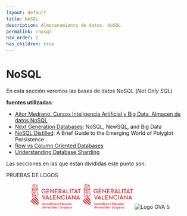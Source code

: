 ```yaml
---
layout: default
title: NoSQL
description: Almacenamiento de datos. NoSQL
permalink: /nosql
nav_order: 2
has_children: true
---
```


<h1>NoSQL</h1>

En esta sección veremos las bases de datos NoSQL (*Not Only SQL*)

**fuentes utilizadas**:

- [Aitor Medrano. Cursos Inteligencia Artificial y Big Data. Almacen de datos NoSQL](https://aitor-medrano.github.io/iabd/sa/nosql.html)
- [Next Generation Databases](https://link.springer.com/book/10.1007/978-1-4842-1329-2): NoSQL, NewSQL, and Big Data
- [NoSQL Distilled](https://www.informit.com/store/nosql-distilled-a-brief-guide-to-the-emerging-world-9780321826626): A Brief Guide to the Emerging World of Polyglot Persistence
- [Row vs Column Oriented Databases](https://dataschool.com/data-modeling-101/row-vs-column-oriented-databases/)
- [Understanding Database Sharding](https://www.digitalocean.com/community/tutorials/understanding-database-sharding)


Las secciones en las que están divididas este punto son: 

PRUEBAS DE LOGOS
<div align="center">
    <img src="assets/images/logos/GVA-Conselleria-Educació-Universitats-Ocupació.png" alt="Logo GVA 3 " width="27%" />
    <img src="/assets/images/logos/GVA-Conselleria-Educació-Universitats-Ocupació.png" alt="Logo GVA 4 " width="27%" />
    <img src="../assets/logos//GVA-Conselleria-Educació-Universitats-Ocupació.png" alt="Logo GVA 5 " width="27%" />
</div>